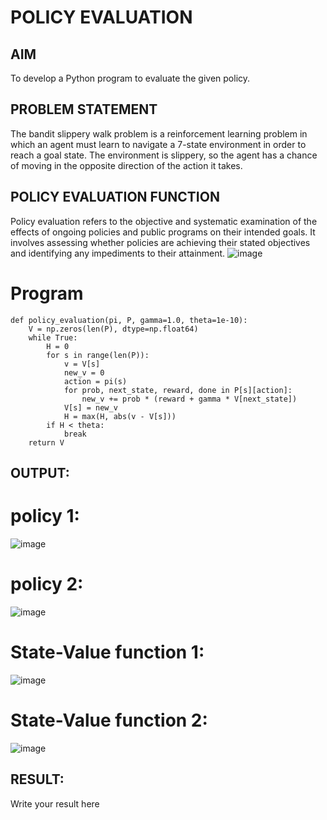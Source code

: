 # POLICY EVALUATION

## AIM
To develop a Python program to evaluate the given policy.

## PROBLEM STATEMENT
The bandit slippery walk problem is a reinforcement learning problem in which an agent must learn to navigate a 7-state environment in order to reach a goal state. The environment is slippery, so the agent has a chance of moving in the opposite direction of the action it takes.
## POLICY EVALUATION FUNCTION
Policy evaluation refers to the objective and systematic examination of the effects of ongoing policies and public programs on their intended goals. It involves assessing whether policies are achieving their stated objectives and identifying any impediments to their attainment.
![image](https://github.com/user-attachments/assets/a895dad5-6784-4ec0-8da0-b3f254ef59d6)
# Program
```
def policy_evaluation(pi, P, gamma=1.0, theta=1e-10):
    V = np.zeros(len(P), dtype=np.float64)
    while True:
        H = 0
        for s in range(len(P)):
            v = V[s]
            new_v = 0
            action = pi(s)
            for prob, next_state, reward, done in P[s][action]:
                new_v += prob * (reward + gamma * V[next_state])
            V[s] = new_v
            H = max(H, abs(v - V[s]))
        if H < theta:
            break
    return V
```

## OUTPUT:
# policy 1:
![image](https://github.com/user-attachments/assets/4b4d2c10-c0b3-4a28-9daf-436aa4119645)
# policy 2:
![image](https://github.com/user-attachments/assets/ce30dd5c-4225-4675-b925-a504317f643d)
# State-Value function 1:
![image](https://github.com/user-attachments/assets/ba311968-0918-46c5-a9f6-aead23791579) 
# State-Value function 2:
 ![image](https://github.com/user-attachments/assets/4607dfd5-b1a8-46e8-a5a3-1f67b7bfc17d)
## RESULT:

Write your result here
